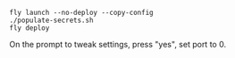 ```
fly launch --no-deploy --copy-config
./populate-secrets.sh
fly deploy
```

On the prompt to tweak settings, press "yes", set port to 0.
